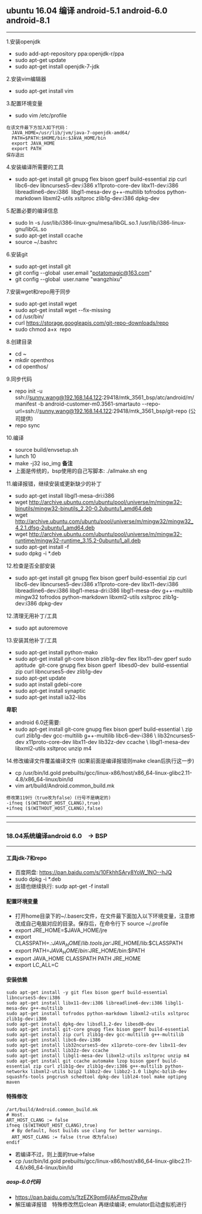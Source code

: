 ## ubuntu 16.04 编译 android-5.1 android-6.0 android-8.1
***
1.安装openjdk
  - sudo add-apt-repository ppa:openjdk-r/ppa
  - sudo apt-get update
  - sudo apt-get install openjdk-7-jdk

2.安装vim编辑器
  - sudo apt-get install vim

3.配置环境变量
  - sudo vim /etc/profile
```
在该文件最下方加入如下代码：
  JAVA_HOME=/usr/lib/jvm/java-7-openjdk-amd64/
  PATH=$PATH:$HOME/bin:$JAVA_HOME/bin
  export JAVA_HOME  
  export PATH 
保存退出
```

4.安装编译所需要的工具
  - sudo apt-get install git gnupg flex bison gperf build-essential zip curl libc6-dev libncurses5-dev:i386 x11proto-core-dev libx11-dev:i386 libreadline6-dev:i386  libgl1-mesa-dev g++-multilib tofrodos python-markdown libxml2-utils xsltproc zlib1g-dev:i386 dpkg-dev

5.配置必要的编译信息
  - sudo ln -s /usr/lib/i386-linux-gnu/mesa/libGL.so.1 /usr/lib/i386-linux-gnu/libGL.so
  - sudo apt-get install ccache 
  - source ~/.bashrc

6.安装git
  - sudo apt-get install git
  - git config --global  user.email "potatomagic@163.com"
  - git config --global  user.name "wangzhixu"

7.安装wget和repo用于同步
  - sudo apt-get install wget
  - sudo apt-get install wget --fix-missing
  - cd /usr/bin/
  - curl https://storage.googleapis.com/git-repo-downloads/repo
  - sudo chmod a+x  repo

8.创建目录
  - cd ~
  - mkdir openthos
  - cd openthos/

9.同步代码
  - repo init -u ssh://sunny.wang@192.168.144.122:29418/mtk_3561_bsp/atc/android/m/manifest   -b android-customer-m0.3561-smartauto  --repo-url=ssh://sunny.wang@192.168.144.122:29418/mtk_3561_bsp/git-repo (公司提供)
  - repo sync

10.编译
  - source build/envsetup.sh 
  - lunch 10
  - make -j32 iso_img
**备注**
  - 上面是传统的，bsp使用的自己写脚本: ./allmake.sh eng

11.编译报错，继续安装或更新缺少的补丁 
  - sudo apt-get install libgl1-mesa-dri:i386
  - wget http://archive.ubuntu.com/ubuntu/pool/universe/m/mingw32-binutils/mingw32-binutils_2.20-0.2ubuntu1_amd64.deb
  - wget http://archive.ubuntu.com/ubuntu/pool/universe/m/mingw32/mingw32_4.2.1.dfsg-2ubuntu1_amd64.deb
  - wget http://archive.ubuntu.com/ubuntu/pool/universe/m/mingw32-runtime/mingw32-runtime_3.15.2-0ubuntu1_all.deb
  - sudo apt-get install -f
  - sudo dpkg -i *.deb

12.检查是否全部安装
  - sudo apt-get install git gnupg flex bison gperf build-essential zip curl libc6-dev libncurses5-dev:i386 x11proto-core-dev libx11-dev:i386 libreadline6-dev:i386 libgl1-mesa-dri:i386 libgl1-mesa-dev g++-multilib mingw32 tofrodos python-markdown libxml2-utils xsltproc zlib1g-dev:i386 dpkg-dev

12.清理无用补丁/工具
  - sudo apt autoremove

13.安装其他补丁/工具
  - sudo apt-get install python-mako
  - sudo apt-get install git-core bison zlib1g-dev flex libx11-dev gperf sudo aptitude  git-core gnupg flex bison gperf  libesd0-dev  build-essential zip curl libncurses5-dev zlib1g-dev
  - sudo apt-get update
  - sudo apt install gdebi-core
  - sudo apt-get install synaptic
  - sudo apt-get install ia32-libs
  
**卑职**
  - android 6.0还需要:
  - sudo apt-get install git-core gnupg flex bison gperf build-essential \ zip curl zlib1g-dev gcc-multilib g++-multilib libc6-dev-i386 \ lib32ncurses5-dev x11proto-core-dev libx11-dev lib32z-dev ccache \ libgl1-mesa-dev libxml2-utils xsltproc unzip m4

14.修改编译文件覆盖编译文件    (如果前面是编译报错则make clean后执行这一步)
  - cp /usr/bin/ld.gold prebuilts/gcc/linux-x86/host/x86_64-linux-glibc2.11-4.8/x86_64-linux/bin/ld
  - vim art/build/Android.common_build.mk
```
修改第119行（true改为false）(行号不是确定的)
-ifneq ($(WITHOUT_HOST_CLANG),true)
+ifneq ($(WITHOUT_HOST_CLANG),false)
```
--------------------- 
***
### 18.04系统编译android 6.0　-> BSP
***
#### 工具jdk-7和repo
  - 百度网盘: https://pan.baidu.com/s/10FkhhSAry8YoW_1NO--hJQ
  - sudo dpkg -i *.deb
  - 出错也继续执行: sudp apt-get -f install
#### 配置环境变量
  - 打开home目录下的~/.baserc文件，在文件最下面加入以下环境变量，注意修改成自己电脑对应的目录。保存后，在命令行下 source ~/.profile
  - export JRE_HOME=$JAVA_HOME/jre
  - export CLASSPATH=.:$JAVA_HOME/lib.tools.jar:$JRE_HOME/lib:$CLASSPATH
  - export PATH=$JAVA_HOME/bin:$JRE_HOME/bin:$PATH
  - export JAVA_HOME CLASSPATH PATH JRE_HOME
  - export LC_ALL=C
#### 安装依赖
```
sudo apt-get install -y git flex bison gperf build-essential libncurses5-dev:i386 
sudo apt-get install libx11-dev:i386 libreadline6-dev:i386 libgl1-mesa-dev g++-multilib 
sudo apt-get install tofrodos python-markdown libxml2-utils xsltproc zlib1g-dev:i386 
sudo apt-get install dpkg-dev libsdl1.2-dev libesd0-dev
sudo apt-get install git-core gnupg flex bison gperf build-essential  
sudo apt-get install zip curl zlib1g-dev gcc-multilib g++-multilib 
sudo apt-get install libc6-dev-i386 
sudo apt-get install lib32ncurses5-dev x11proto-core-dev libx11-dev 
sudo apt-get install lib32z-dev ccache
sudo apt-get install libgl1-mesa-dev libxml2-utils xsltproc unzip m4
sudo apt-get install git ccache automake lzop bison gperf build-essential zip curl zlib1g-dev zlib1g-dev:i386 g++-multilib python-networkx libxml2-utils bzip2 libbz2-dev libbz2-1.0 libghc-bzlib-dev squashfs-tools pngcrush schedtool dpkg-dev liblz4-tool make optipng maven
```
#### 特殊修改
```
/art/build/Android.common_build.mk
# Host.
ART_HOST_CLANG := false
ifneq ($(WITHOUT_HOST_CLANG),true)
  # By default, host builds use clang for better warnings.
  ART_HOST_CLANG := false (true 改为false)
endif
```
  - 若编译不过，则上面的true->false
  - cp /usr/bin/ld.gold prebuilts/gcc/linux-x86/host/x86_64-linux-glibc2.11-4.6/x86_64-linux/bin/ld 
  
##### aosp-6.0代码
  - https://pan.baidu.com/s/1tzEZK9om6jlAkFmvpZ9vAw
  - 解压编译报错　特殊修改然后clean 再继续编译; emulator启动虚拟机进行










